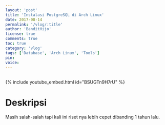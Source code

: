 ```yaml
---
layout: 'post'
title: 'Instalasi PostgreSQL di Arch Linux'
date: 2017-08-14
permalink: '/vlog/:title'
author: 'BanditHijo'
license: true
comments: true
toc: true
category: 'vlog'
tags: ['Database', 'Arch Linux', 'Tools']
pin:
voice:
---
```


<div style="margin-top:30px;"></div>

{% include youtube_embed.html id="BSUGTn9H7rU" %}

# Deskripsi

Masih salah-salah tapi kali ini riset nya lebih cepet dibanding 1 tahun lalu.
